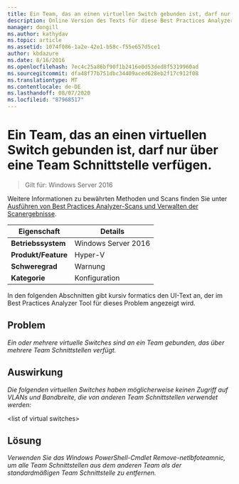 ```yaml
---
title: Ein Team, das an einen virtuellen Switch gebunden ist, darf nur über eine Team Schnittstelle verfügen.
description: Online Version des Texts für diese Best Practices Analyzer Regel.
manager: dongill
ms.author: kathydav
ms.topic: article
ms.assetid: 1074f086-1a2e-42e1-b58c-f55e657d5ce1
author: kbdazure
ms.date: 8/16/2016
ms.openlocfilehash: 7ec4c25a86bf90f1b2416e0d53ded8f5319960ad
ms.sourcegitcommit: dfa48f77b751dbc34409aced628eb2f17c912f08
ms.translationtype: MT
ms.contentlocale: de-DE
ms.lasthandoff: 08/07/2020
ms.locfileid: "87968517"
---
```

# <a name="a-team-bound-to-a-virtual-switch-should-only-have-one-exposed-team-interface"></a>Ein Team, das an einen virtuellen Switch gebunden ist, darf nur über eine Team Schnittstelle verfügen.

>Gilt für: Windows Server 2016

Weitere Informationen zu bewährten Methoden und Scans finden Sie unter [Ausführen von Best Practices Analyzer-Scans und Verwalten der Scanergebnisse](https://go.microsoft.com/fwlink/p/?LinkID=223177).

|Eigenschaft|Details|
|-|-|
|**Betriebssystem**|Windows Server 2016|
|**Produkt/Feature**|Hyper-V|
|**Schweregrad**|Warnung|
|**Kategorie**|Konfiguration|

In den folgenden Abschnitten gibt kursiv formatics den UI-Text an, der im Best Practices Analyzer Tool für dieses Problem angezeigt wird.

## <a name="issue"></a>Problem
*Ein oder mehrere virtuelle Switches sind an ein Team gebunden, das über mehrere Team Schnittstellen verfügt.*

## <a name="impact"></a>Auswirkung
*Die folgenden virtuellen Switches haben möglicherweise keinen Zugriff auf VLANs und Bandbreite, die von anderen Team Schnittstellen verwendet werden:*

\<list of virtual switches>

## <a name="resolution"></a>Lösung
*Verwenden Sie das Windows PowerShell-Cmdlet Remove-netlbfoteamnic, um alle Team Schnittstellen aus dem anderen Team als der standardmäßigen Team Schnittstelle zu entfernen.*



